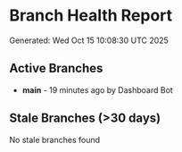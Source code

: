 # Branch Health Report
Generated: Wed Oct 15 10:08:30 UTC 2025

## Active Branches
- **main** - 19 minutes ago by Dashboard Bot

## Stale Branches (>30 days)
No stale branches found
